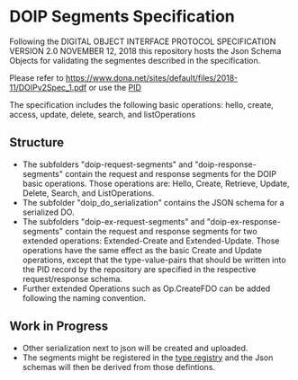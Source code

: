 # DOIP Segments Specification

Following the DIGITAL OBJECT INTERFACE PROTOCOL SPECIFICATION VERSION 2.0 NOVEMBER 12, 2018
this repository hosts the Json Schema Objects for validating the
segmentes described in the specification.

Please refer to https://www.dona.net/sites/default/files/2018-11/DOIPv2Spec_1.pdf
or use the [PID](http://hdl.handle.net/0.100/DO-IRPV3.0)

The specification includes the following basic operations: hello, create, access, update, delete, search, and
listOperations

## Structure

- The subfolders "doip-request-segments" and "doip-response-segments" contain the request and response segments for the
  DOIP basic operations. Those operations are: Hello, Create, Retrieve, Update, Delete, Search, and ListOperations.
- The subfolder "doip_do_serialization" contains the JSON schema for a serialized DO.
- The subfolders "doip-ex-request-segments" and "doip-ex-response-segments" contain the request and response segments
  for two extended operations: Extended-Create and Extended-Update. Those operations have the same effect as the basic
  Create and Update operations, except that the type-value-pairs that should be written into the PID record by the
  repository are specified in the respective request/response schema.
- Further extended Operations such as Op.CreateFDO can be added following the naming convention.

## Work in Progress

* Other serialization next to json will be created and uploaded.
* The segments might be registered in the [type registry](https://typeregistry.lab.pidconsortium.net) and the Json schemas
  will then be derived from those defintions.
